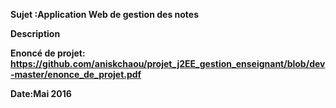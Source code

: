 <b>Sujet :Application Web de gestion des notes

<b>Description

<b>Enoncé de projet: https://github.com/aniskchaou/projet_j2EE_gestion_enseignant/blob/dev-master/enonce_de_projet.pdf

<b>Date:Mai 2016

